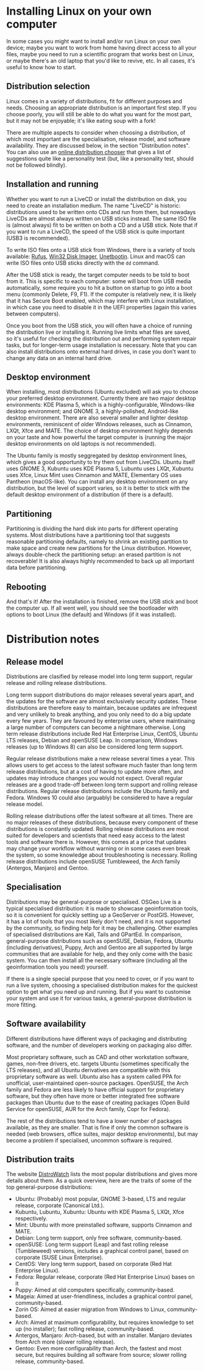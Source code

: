 # Installing Linux on your own computer

In some cases you might want to install and/or run Linux on your own device; maybe you want to work from home having direct access to all your files, maybe you need to run a scientific program that works best on Linux, or maybe there's an old laptop that you'd like to revive, etc. In all cases, it's useful to know how to start.

## Distribution selection

Linux comes in a variety of distributions, fit for different purposes and needs. Choosing an appropriate distribution is an important first step. If you choose poorly, you will still be able to do what you want for the most part, but it may not be enjoyable; it's like eating soup with a fork!

There are multiple aspects to consider when choosing a distribution, of which most important are the specialisation, release model, and software availability. They are discussed below, in the section "Distribution notes". You can also use an [online distribution chooser](https://distrochooser.de/) that gives a list of suggestions quite like a personality test (but, like a personality test, should not be followed blindly).

## Installation and running

Whether you want to run a LiveCD or install the distribution on disk, you need to create an installation medium. The name "LiveCD" is historic: distributions used to be written onto CDs and run from them, but nowadays LiveCDs are almost always written on USB sticks instead. The same ISO file is (almost always) fit to be written on both a CD and a USB stick. Note that if you want to run a LiveCD, the speed of the USB stick is quite important (USB3 is recommended).

To write ISO files onto a USB stick from Windows, there is a variety of tools available: [Rufus](https://rufus.akeo.ie/), [Win32 Disk Imager](https://sourceforge.net/projects/win32diskimager/), [Unetbootin](https://unetbootin.github.io/). Linux and macOS can write ISO files onto USB sticks directly with the `dd` command.

After the USB stick is ready, the target computer needs to be told to boot from it. This is specific to each computer: some will boot from USB media automatically, some require you to hit a button on startup to go into a boot menu (commonly Delete, F9, F1). If the computer is relatively new, it is likely that it has Secure Boot enabled, which may interfere with Linux installation, in which case you need to disable it in the UEFI properties (again this varies between computers).

Once you boot from the USB stick, you will often have a choice of running the distribution live or installing it. Running live limits what files are saved, so it's useful for checking the distribution out and performing system repair tasks, but for longer-term usage installation is necessary. Note that you can also install distributions onto external hard drives, in case you don't want to change any data on an internal hard drive.

## Desktop environment

When installing, most distributions (Ubuntu excluded) will ask you to choose your preferred desktop environment. Currently there are two major desktop environments: KDE Plasma 5, which is a highly-configurable, Windows-like desktop environment; and GNOME 3, a highly-polished, Android-like desktop environment. There are also several smaller and lighter desktop environments, reminiscent of older Windows releases, such as Cinnamon, LXQt, Xfce and MATE. The choice of desktop environment highly depends on your taste and how powerful the target computer is (running the major desktop environments on old laptops is not recommended).

The Ubuntu family is mostly seggregated by desktop environment lines, which gives a good opportunity to try them out from LiveCDs. Ubuntu itself uses GNOME 3, Kubuntu uses KDE Plasma 5, Lubuntu uses LXQt, Xubuntu uses Xfce, Linux Mint uses Cinnamon and MATE, Elementary OS uses Pantheon (macOS-like). You can install any desktop environment on any distribution, but the level of support varies, so it is better to stick with the default desktop environment of a distribution (if there is a default).

## Partitioning

Partitioning is dividing the hard disk into parts for different operating systems. Most distributions have a partitioning tool that suggests reasonable partitioning defaults, namely to shrink an existing partition to make space and create new partitions for the Linux distribution. However, always double-check the partitioning setup: an erased partition is not recoverable! It is also always highly recommended to back up all important data before partitioning.

## Rebooting

And that's it! After the installation is finished, remove the USB stick and boot the computer up. If all went well, you should see the bootloader with options to boot Linux (the default) and Windows (if it was installed).

# Distribution notes

## Release model

Distributions are clasified by release model into long term support, regular release and rolling release distributions.

Long term support distributions do major releases several years apart, and the updates for the software are almost exclusively security updates. These distributions are therefore easy to maintain, because updates are infrequest and very unlikely to break anything, and you only need to do a big update every few years. They are favoured by enterprise users, where maintinaing a large number of computers can become a nightmare otherwise. Long term release distributions include Red Hat Enterprise Linux, CentOS, Ubuntu LTS releases, Debian and openSUSE Leap. In comparison, Windows releases (up to Windows 8) can also be considered long term support.

Regular release distributions make a new release several times a year. This allows users to get access to the latest software much faster than long term release distributions, but at a cost of having to update more often, and updates may introduce changes you would not expect. Overall regular releases are a good trade-off between long term support and rolling release distributions. Regular release distributions include the Ubuntu family and Fedora. Windows 10 could also (arguably) be considered to have a regular release model.

Rolling release distributions offer the latest software at all times. There are no major releases of these distributions, because every component of these distributions is constantly updated. Rolling release distributions are most suited for developers and scientists that need easy access to the latest tools and software there is. However, this comes at a price that updates may change your workflow without warning or in some cases even break the system, so some knowledge about troubleshooting is necessary. Rolling release distributions include openSUSE Tumbleweed, the Arch family (Antergos, Manjaro) and Gentoo.

## Specialisation

Distributions may be general-purpose or specialised. OSGeo Live is a typical specialised distribution: it is made to showcase geoinformation tools, so it is convenient for quickly setting up a GeoServer or PostGIS. However, it has a lot of tools that you most likely don't need, and it is not supported by the community, so finding help for it may be challenging. Other examples of specialised distributions are Kali, Tails and GPartEd. In comparison, general-purpose distributions such as openSUSE, Debian, Fedora, Ubuntu (including derivatives), Puppy, Arch and Gentoo are all supported by large communities that are available for help, and they only come with the basic system. You can then install all the necessary software (including all the geoinformation tools you need) yourself.

If there is a single special purpose that you need to cover, or if you want to run a live system, choosing a specialised distribution makes for the quickest option to get what you need up and running. But if you want to customise your system and use it for various tasks, a general-purpose distribution is more fitting.

## Software availability

Different distributions have different ways of packaging and distributing software, and the number of developers working on packaging also differ.

Most proprietary software, such as CAD and other workstation software, games, non-free drivers, etc. targets Ubuntu (sometimes specifically the LTS releases), and all Ubuntu derivatives are compatible with this proprietary software as well. Ubuntu also has a system called PPA for unofficial, user-maintained open-source packages. OpenSUSE, the Arch family and Fedora are less likely to have official support for proprietary software, but they often have more or better integrated free software packages than Ubuntu due to the ease of creating packages (Open Build Service for openSUSE, AUR for the Arch family, Copr for Fedora).

The rest of the distributions tend to have a lower number of packages available, as they are smaller. That is fine if only the common software is needed (web browsers, office suites, major desktop environments), but may become a problem if specialised, uncommon software is required.

## Distribution traits

The website [DistroWatch](http://distrowatch.com/) lists the most popular distributions and gives more details about them. As a quick overview, here are the traits of some of the top general-purpose distributions:

* Ubuntu: (Probably) most popular, GNOME 3-based, LTS and regular release, corporate (Canonical Ltd.).
* Kubuntu, Lubuntu, Xubuntu: Ubuntu with KDE Plasma 5, LXQt, Xfce respectively.
* Mint: Ubuntu with more preinstalled software, supports Cinnamon and MATE.
* Debian: Long term support, only free software, community-based.
* openSUSE: Long term support (Leap) and fast rolling release (Tumbleweed) versions, includes a graphical control panel, based on corporate (SUSE Linux Enterprise).
* CentOS: Very long term support, based on corporate (Red Hat Enterprise Linux).
* Fedora: Regular release, corporate (Red Hat Enterprise Linux) bases on it
* Puppy: Aimed at old computers specifically, community-based.
* Mageia: Aimed at user-friendliness, includes a graphical control panel, community-based.
* Zorin OS: Aimed at easier migration from Windows to Linux, community-based.
* Arch: Aimed at maximum configurability, but requires knowledge to set up (no installer); fast rolling release, community-based.
* Antergos, Manjaro: Arch-based, but with an installer. Manjaro deviates from Arch more (slower rolling release).
* Gentoo: Even more configurability than Arch, the fastest and most secure, but requires building all software from source; slower rolling release, community-based.
